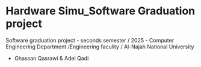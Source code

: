 # Hardware Simu_Software Graduation project
Software graduation project - seconds semester / 2025 - Computer Engineering Department /Engineering faculity / Al-Najah National University
- Ghassan Qasrawi & Adel Qadi

